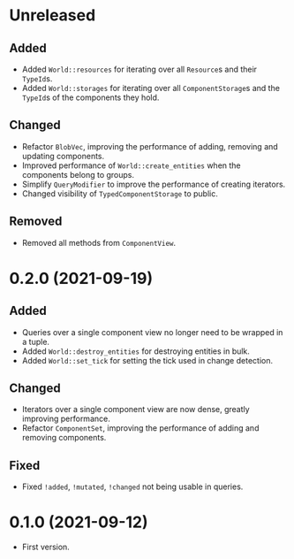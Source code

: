 # Unreleased
## Added
- Added `World::resources` for iterating over all `Resource`s and their `TypeId`s.
- Added `World::storages` for iterating over all `ComponentStorage`s and the `TypeId`s of the components they hold.

## Changed
- Refactor `BlobVec`, improving the performance of adding, removing and updating components.
- Improved performance of `World::create_entities` when the components belong to groups.
- Simplify `QueryModifier` to improve the performance of creating iterators.
- Changed visibility of `TypedComponentStorage` to public.

## Removed
- Removed all methods from `ComponentView`.

# 0.2.0 (2021-09-19)
## Added
- Queries over a single component view no longer need to be wrapped in a tuple.
- Added `World::destroy_entities` for destroying entities in bulk.
- Added `World::set_tick` for setting the tick used in change detection.

## Changed
- Iterators over a single component view are now dense, greatly improving performance.
- Refactor `ComponentSet`, improving the performance of adding and removing components.

## Fixed
- Fixed `!added`, `!mutated`, `!changed` not being usable in queries.

# 0.1.0 (2021-09-12)
- First version.
